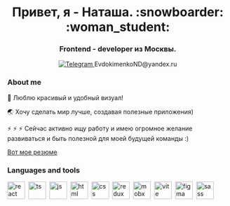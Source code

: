 
<div id="header" align="center">
    <h1>Привет, я - Наташа. :snowboarder: :woman_student: </h1> 
    <h3>Frontend - developer из Москвы.</h3>
</div>

<div id="socials" align="center">
  <a href="https://t.me/Nataly_FrontDev">
    <img src="https://img.shields.io/badge/Telegram-blue?style=for-the-badge&logo=telegram&logoColor=white" alt="Telegram"/>
  </a>
    EvdokimenkoND@yandex.ru
</div>


### About me
:gift_heart: Люблю красивый и удобный визуал!&nbsp;

:earth_asia: Хочу сделать мир лучше, создавая полезные приложения)&nbsp;


:zap: :zap: :zap: Сейчас активно ищу работу и имею огромное желание развиваться и быть полезной для моей будущей команды :)

<a href="https://hh.ru/applicant/resumes/view?resume=385c8de7ff0caf8b930039ed1f393873766b4b">Вот мое резюме</a>


### Languages and tools

<img src="https://cdn.jsdelivr.net/gh/devicons/devicon/icons/react/react-original.svg" title="react" width="40" height="40"/>&nbsp;
<img src="https://cdn.jsdelivr.net/gh/devicons/devicon@latest/icons/typescript/typescript-original.svg" title="ts" width="40" height="40"/>&nbsp;
<img src="https://cdn.jsdelivr.net/gh/devicons/devicon@latest/icons/javascript/javascript-original.svg" title="js" width="40" height="40"/>&nbsp;
<img src="https://cdn.jsdelivr.net/gh/devicons/devicon/icons/html5/html5-original.svg" title="html" width="40" height="40"/>&nbsp;
<img src="https://cdn.jsdelivr.net/gh/devicons/devicon/icons/css3/css3-original.svg" title="css" width="40" height="40"/>&nbsp;
<img src="https://cdn.jsdelivr.net/gh/devicons/devicon@latest/icons/redux/redux-original.svg" title="redux" width="40" height="40"/>&nbsp;
<img src="https://cdn.jsdelivr.net/gh/devicons/devicon@latest/icons/mobx/mobx-original.svg" title="mobx" width="40" height="40"/>&nbsp;
<img src="https://cdn.jsdelivr.net/gh/devicons/devicon@latest/icons/vitejs/vitejs-original.svg" title="vite" width="40" height="40"/>&nbsp;
<img src="https://cdn.jsdelivr.net/gh/devicons/devicon@latest/icons/figma/figma-original.svg" title="figma" width="40" height="40"/>&nbsp;
<img src="https://cdn.jsdelivr.net/gh/devicons/devicon@latest/icons/sass/sass-original.svg" title="sass" width="40" height="40"/>&nbsp;

        
              
          
          
          
